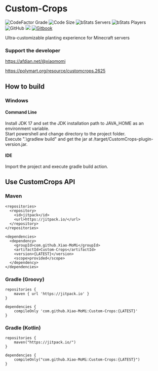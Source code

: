 # Custom-Crops
![CodeFactor Grade](https://img.shields.io/codefactor/grade/github/Xiao-MoMi/Custom-Crops)
![Code Size](https://img.shields.io/github/languages/code-size/Xiao-MoMi/Custom-Crops)
![bStats Servers](https://img.shields.io/bstats/servers/16593)
![bStats Players](https://img.shields.io/bstats/players/16593)
![GitHub](https://img.shields.io/github/license/Xiao-MoMi/Custom-Crops)
[![](https://jitpack.io/v/Xiao-MoMi/Custom-Crops.svg)](https://jitpack.io/#Xiao-MoMi/Custom-Crops)
<a href="https://mo-mi.gitbook.io/xiaomomi-plugins/plugin-wiki/customcrops" alt="GitBook">
<img src="https://img.shields.io/badge/docs-gitbook-brightgreen" alt="Gitbook"/>
</a>

Ultra-customizable planting experience for Minecraft servers

### Support the developer

https://afdian.net/@xiaomomi

https://polymart.org/resource/customcrops.2625

## How to build

### Windows

#### Command Line
Install JDK 17 and set the JDK installation path to JAVA_HOME as an environment variable.\
Start powershell and change directory to the project folder.\
Execute ".\gradlew build" and get the jar at /target/CustomCrops-plugin-version.jar.

#### IDE
Import the project and execute gradle build action.

## Use CustomCrops API

### Maven

```
<repositories>
  <repository>
    <id>jitpack</id>
    <url>https://jitpack.io/</url>
  </repository>
</repositories>
```
```
<dependencies>
  <dependency>
    <groupId>com.github.Xiao-MoMi</groupId>
    <artifactId>Custom-Crops</artifactId>
    <version>{LATEST}</version>
    <scope>provided</scope>
  </dependency>
</dependencies>
```
### Gradle (Groovy)

```
repositories {
    maven { url 'https://jitpack.io' }
}
```
```
dependencies {
    compileOnly 'com.github.Xiao-MoMi:Custom-Crops:{LATEST}'
}
```
### Gradle (Kotlin)

```
repositories {
    maven("https://jitpack.io/")
}
```
```
dependencies {
    compileOnly("com.github.Xiao-MoMi:Custom-Crops:{LATEST}")
}
```